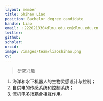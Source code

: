 ```yaml
---
layout: member
title: Shihao Liao
position: Bachelor degree candidate
handle: Liao
email: ：2220213304dlmu.edu.cn@dlmu.edu.cn
twitter: 
github: 
scholar:
orcid: 
image: /images/team/liaoshihao.png
cv: 
---
```


> 研究兴趣 

1. 海洋和水下机器人的生物灵感设计与控制； 
2. 自供电的传感系统和控制系统； 
3. 流机电多场耦合相互作用。
